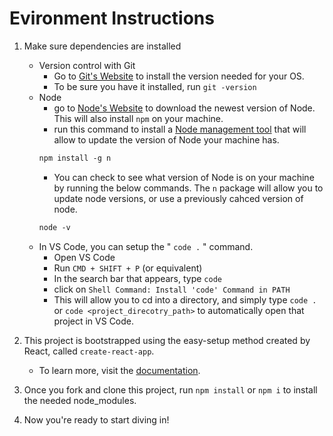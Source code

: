 # Evironment Instructions

1. Make sure dependencies are installed

   - Version control with Git
     - Go to [Git's Website](https://git-scm.com/book/en/v2/Getting-Started-Installing-Git) to install the version needed for your OS.
     - To be sure you have it installed, run `git -version`
   - Node
     - go to [Node's Website](https://nodejs.org/en/) to download the newest version of Node. This will also install `npm` on your machine.
     - run this command to install a [Node management tool](https://www.npmjs.com/package/n) that will allow to update the version of Node your machine has.
     ```txt
     npm install -g n
     ```
     - You can check to see what version of Node is on your machine by running the below commands. The `n` package will allow you to update node versions, or use a previously cahced version of node.
     ```txt
     node -v
     ```
   - In VS Code, you can setup the " `code .` " command.
     - Open VS Code
     - Run `CMD + SHIFT + P` (or equivalent)
     - In the search bar that appears, type `code`
     - click on `Shell Command: Install 'code' Command in PATH`
     - This will allow you to cd into a directory, and simply type `code .` or `code <project_direcotry_path>` to automatically open that project in VS Code.

2. This project is bootstrapped using the easy-setup method created by React, called `create-react-app`.

   - To learn more, visit the [documentation](https://reactjs.org/docs/create-a-new-react-app.html#create-react-app).

3. Once you fork and clone this project, run `npm install` or `npm i` to install the needed node_modules.

4. Now you're ready to start diving in!
